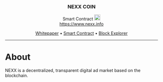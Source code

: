 <h3 align="center">NEXX COIN</h3>
<p align="center" dir="auto">
  <span align="center">Smart Contract <g-emoji class="g-emoji" alias="rocket" fallback-src="https://github.githubassets.com/images/icons/emoji/unicode/1f680.png"><img class="emoji" alt="rocket" height="20" width="20" src="https://github.githubassets.com/images/icons/emoji/unicode/1f680.png"></g-emoji></span>
  <br>
  <a href="https://www.nexx.info" rel="nofollow">https://www.nexx.info</a>
</p>

<p align="center" dir="auto">
  <a href="https://www.nexx.info/whitepaper.html">Whitepaper</a>
  •
  <a href="https://github.com/NEXXCOIN/nexxcoin.sol">Smart Contract</a>
  •
  <a href="https://bscscan.com/token/0x67390bA52b33c0d2850bA52B4939005D0798e0C1">Block Explorer</a>
</p>
<hr>


# About
NEXX is a decentralized, transparent digital ad market based on the blockchain.
